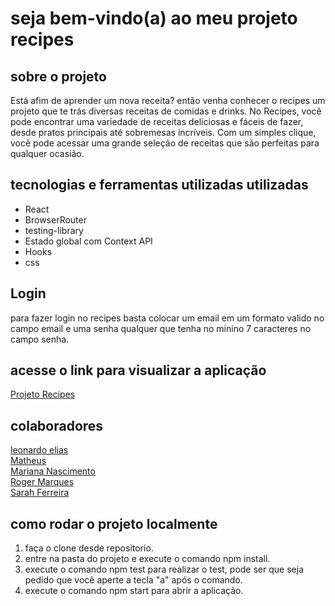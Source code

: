 # seja bem-vindo(a) ao meu projeto recipes

## sobre o projeto
Está afim de aprender um nova receita? então venha conhecer o recipes um projeto que te trás diversas receitas de comidas e drinks. No Recipes, você pode encontrar uma variedade de receitas deliciosas e fáceis de fazer, desde pratos principais até sobremesas incríveis. Com um simples clique, você pode acessar uma grande seleção de receitas que são perfeitas para qualquer ocasião.

## tecnologias e ferramentas utilizadas utilizadas
* React
* BrowserRouter
* testing-library
* Estado global com Context API
* Hooks
* css

## Login
para fazer login no recipes basta colocar um email em um formato valido no campo email e uma senha qualquer que tenha no minino 7 caracteres no campo senha.

## acesse o link para visualizar a aplicação
[Projeto Recipes](https://recipes-478nnpmec-leonardoelia.vercel.app/)

## colaboradores
[leonardo elias](https://github.com/leonardoElia)<br>
[Matheus](https://github.com/math180)<br>
[Mariana Nascimento](https://github.com/MariSIN)<br>
[Roger Marques](https://github.com/rogermarques08)<br>
[Sarah Ferreira](https://github.com/sarah-s-ferreira)<br>

## como rodar o projeto localmente
1. faça o clone desde repositorio. 
2. entre na pasta do projeto e execute o comando npm install.
3. execute o comando npm test para realizar o test, pode ser que seja pedido que você aperte a tecla "a" após o comando.
4. execute o comando npm start para abrir a aplicação.
